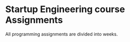 Startup Engineering course Assignments
======================================

All programming assignments are divided into weeks. 